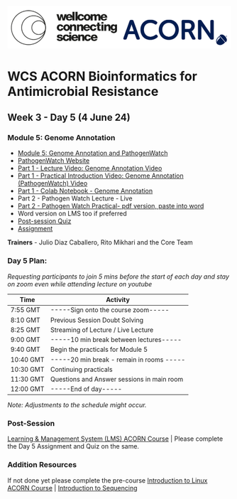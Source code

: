 
# <img src="https://github.com/WCSCourses/ACORN-ClinAMR/blob/9a460484c906bc4afa7474772dac0c97626b273b/course_data/WCS_ACORN_Logo.png"/>

# WCS ACORN Bioinformatics for Antimicrobial Resistance

## Week 3 - Day 5 (4 June 24)

### Module 5: Genome Annotation
- [Module 5: Genome Annotation and PathogenWatch](course_data/4_June_Day_5/WCS_ACORN_Course_Slides_Module5_PathogenWatch.pdf)
- [PathogenWatch Website](https://pathogen.watch/)
- [Part 1 - Lecture Video: Genome Annotation Video](https://youtu.be/Iwbcmg6eol0)
- [Part 1 - Practical Introduction Video: Genome Annotation (PathogenWatch) Video](https://youtu.be/3goUgEYdKcM)
- [Part 1 - Colab Notebook - Genome Annotation](https://githubtocolab.com/WCSCourses/ACORN-ClinAMR/blob/main/course_data/4_June_Day_5/BacterialGenomeAnnotation.ipynb)
- Part 2 - Pathogen Watch Lecture - Live
- [Part 2 - Pathogen Watch Practical- pdf version, paste into word](https://github.com/WCSCourses/ACORN-ClinAMR/blob/main/course_data/4_June_Day_5/Pathogenwatch_practical_assignment.docx.pdf)
- Word version on LMS too if preferred
- [Post-session Quiz](https://lms.wellcomeconnectingscience.org/mod/quiz/view.php?id=6093)  
- [Assignment](https://lms.wellcomeconnectingscience.org/mod/assign/view.php?id=6094)
  
**Trainers** - Julio Diaz Caballero, Rito Mikhari and the Core Team

### Day 5 Plan: 
*Requesting participants to join 5 mins before the start of each day and stay on zoom even while attending lecture on youtube*

| Time       | Activity                                      |
|------------|-----------------------------------------------|
| 7:55 GMT   |  -----Sign onto the course zoom-----              |
 8:10 GMT   | Previous Session Doubt Solving                 |
| 8:25 GMT   | Streaming of Lecture / Live Lecture                 |
| 9:00 GMT   | -----10 min break between lectures-----                          |
| 9:40 GMT   | Begin the practicals for Module 5                   |
| 10:40 GMT  | -----20 min break - remain in rooms -----                          |
| 10:30 GMT  | Continuing practicals         |
| 11:30 GMT  | Questions and Answer sessions in main room    |
| 12:00 GMT  | -----End of day-----                                |

*Note: Adjustments to the schedule might occur.*

### Post-Session 
[Learning & Management System (LMS) ACORN Course](https://lms.wellcomeconnectingscience.org/course/view.php?id=164) | Please complete the Day 5 Assignment and Quiz on the same. 

### Addition Resources
If not done yet please complete the pre-course [Introduction to Linux ACORN Course](https://lms.wellcomeconnectingscience.org/course/view.php?id=165) | [Introduction to Sequencing](https://youtu.be/4VZjvYJN18w) 


